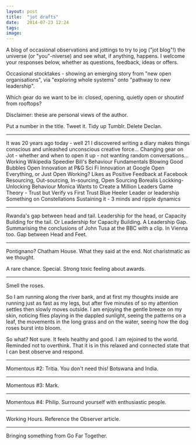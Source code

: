 ```yaml
---
layout: post
title:  "jot drafts"
date:   2014-07-23 12:24
tags: 
image:
---
```


A blog of occasional observations and jottings to try to jog ("jot blog"!) the universe (or "you"-niverse) and see what, if anything, happens. I welcome your responses below, whether as questions, feedback, ideas or offers. 

Occasional stocktakes - showing an emerging story from "new open organisations", via "exploring whole systems" onto "pathway to new leadership".

Which gear do we want to be in: closed, opening, quietly open or shoutinf from rooftops?

Disclaimer: these are personal views of the author.

Put a number in the title. Tweet it. Tidy up Tumblr. Delete Declan.

_______________

It was 20 years ago today - well 21 I discovered writing a diary makes things conscious and unleashed unconscious creative force...
Changing gear on Jot - whether and when to open it up - not wanting random conversations... 
Working Wikipedia Speedier
Bill's Behaviour Fundamentals
Blowing Good Bubbles
Open Innovation at P&G
Sci Fi Innovation at Google
Open Everything, or Just Open Working?
Likes as Positive Feedback at Facebook
Resourcing, Out-sourcing, In-sourcing, Open Sourcing
Borealis Lockking-Unlocking Behaviour
Monica Wants to Create a Million Leaders
Game Theory - Trust but Verify vs First Trust
Blue Heeler
Leader or leadership
Something on Constellations
Sustaining it - 3 minds and ripple dynamics
_______________

Rwanda's gap between head and tail. Leadership for the head, or Capacity Building for the tail. Or Leadership for Capacity Building.
A Leadership Gap. Summarising the conclusions of John Tusa at the BBC with a clip.
In Vienna too. Gap between Head and Feet. 
_______________

Pontignano? Chatham House. What they said at the end. Not charistmatic as we thought.

A rare chance. Special. Strong toxic feeling about awards.  

_______________
Smell the roses. 

So I am running along the river bank, and at first my thoughts inside are running just as fast as my legs, but after five minutes of so my attention settles then slowly moves outside. I am enjoying the gentle breeze on my skin, noticing flies playing in the dappled sunlight, seeing the patterns on a leaf, the movements in the long grass and on the water, seeing how the dog roses burst into bloom.

So what? Not sure. It feels healthy and good. I am rejoined to the world. Reminded not to overthink. That it is in this relaxed and connected state that I can best observe and respond.

_______________
Momentous #2: Tritia. You don't need this! Botswana and India.
_______________
Momentous #3: Mark.
_______________
Momentous #4: Philip. Surround yourself with enthusiastic people.
_______________
Working Hours. Reference the Observer article.  
_______________
Bringing something from Go Far Together. 

 
